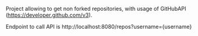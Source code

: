 Project allowing to get non forked repositories, with usage of GitHubAPI (https://developer.github.com/v3).

Endpoint to call API is http://localhost:8080/repos?username={username}